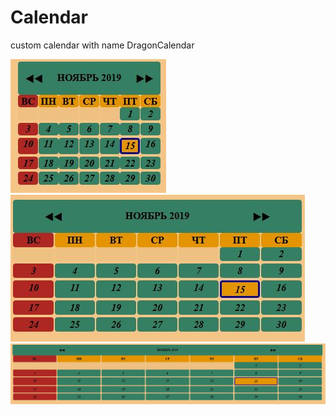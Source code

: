 # Calendar
custom calendar with name DragonCalendar

![alt tag](https://github.com/snovavibor/Calendar/blob/master/mini.JPG)
![alt tag](https://github.com/snovavibor/Calendar/blob/master/sm.JPG)
![alt tag](https://github.com/snovavibor/Calendar/blob/master/lg.JPG)
